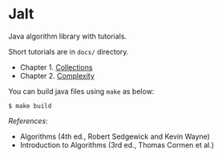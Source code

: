 # Jalt

Java algorithm library with tutorials.

Short tutorials are in `docs/` directory.

- Chapter 1. [Collections](docs/01-collections.md)
- Chapter 2. [Complexity](docs/02-complexity.md)

You can build java files using `make` as below:

```
$ make build
```

*References*:

- Algorithms (4th ed., Robert Sedgewick and Kevin Wayne)
- Introduction to Algorithms (3rd ed., Thomas Cormen et al.)
